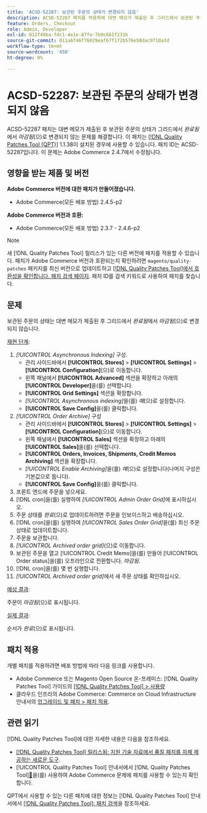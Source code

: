 ```yaml
---
title: 'ACSD-52287: 보관된 주문의 상태가 변경되지 않음'
description: ACSD-52287 패치를 적용하여 대변 메모가 제출된 후 그리드에서 보관된 주문의 상태가 *완료됨*에서 *마감됨*으로 변경되지 않는 Adobe Commerce 문제를 해결합니다.
feature: Orders, Checkout
role: Admin, Developer
exl-id: 012f49ba-fdc1-4e1e-87fe-7b9c661f231b
source-git-commit: 011a6f46f76029eaf67f172b576e58dac9710a3d
workflow-type: tm+mt
source-wordcount: '458'
ht-degree: 0%

---
```


# ACSD-52287: 보관된 주문의 상태가 변경되지 않음

ACSD-52287 패치는 대변 메모가 제출된 후 보관된 주문의 상태가 그리드에서 *완료됨*&#x200B;에서 *마감됨*(으)로 변경되지 않는 문제를 해결합니다. 이 패치는 [[!DNL Quality Patches Tool (QPT)]](https://experienceleague.adobe.com/en/docs/commerce-operations/tools/quality-patches-tool/quality-patches-tool-to-self-serve-quality-patches) 1.1.38이 설치된 경우에 사용할 수 있습니다. 패치 ID는 ACSD-52287입니다. 이 문제는 Adobe Commerce 2.4.7에서 수정됩니다.

## 영향을 받는 제품 및 버전

**Adobe Commerce 버전에 대한 패치가 만들어졌습니다.**

* Adobe Commerce(모든 배포 방법) 2.4.5-p2

**Adobe Commerce 버전과 호환:**

* Adobe Commerce(모든 배포 방법) 2.3.7 - 2.4.6-p2

>[!NOTE]
>
>새 [!DNL Quality Patches Tool] 릴리스가 있는 다른 버전에 패치를 적용할 수 있습니다. 패치가 Adobe Commerce 버전과 호환되는지 확인하려면 `magento/quality-patches` 패키지를 최신 버전으로 업데이트하고 [[!DNL Quality Patches Tool]에서 호환성을 확인합니다. 패치 검색 페이지](https://experienceleague.adobe.com/tools/commerce-quality-patches/index.html). 패치 ID를 검색 키워드로 사용하여 패치를 찾습니다.

## 문제

보관된 주문의 상태는 대변 메모가 제출된 후 그리드에서 *완료됨*&#x200B;에서 *마감됨*(으)로 변경되지 않습니다.

<u>재현 단계</u>:

1. *[!UICONTROL Asynchronous Indexing]* 구성.
   * 관리 사이드바에서 **[!UICONTROL Stores]** > **[!UICONTROL Settings]** > **[!UICONTROL Configuration]**(으)로 이동합니다.
   * 왼쪽 패널에서 **[!UICONTROL Advanced]** 섹션을 확장하고 아래의 **[!UICONTROL Developer]**&#x200B;을(를) 선택합니다.
   * **[!UICONTROL Grid Settings]** 섹션을 확장합니다.
   * *[!UICONTROL Asynchronous indexing]*&#x200B;을(를) *예*(으)로 설정합니다.
   * **[!UICONTROL Save Config]**&#x200B;을(를) 클릭합니다.
1. *[!UICONTROL Order Archive]* 구성
   * 관리 사이드바에서 **[!UICONTROL Stores]** > **[!UICONTROL Settings]** > **[!UICONTROL Configuration]**(으)로 이동합니다.
   * 왼쪽 패널에서 **[!UICONTROL Sales]** 섹션을 확장하고 아래의 **[!UICONTROL Sales]**&#x200B;을(를) 선택합니다.
   * **[!UICONTROL Orders, Invoices, Shipments, Credit Memos Archiving]** 섹션을 확장합니다.
   * *[!UICONTROL Enable Archiving]*&#x200B;을(를) *예*(으)로 설정합니다(나머지 구성은 기본값으로 둡니다).
   * **[!UICONTROL Save Config]**&#x200B;을(를) 클릭합니다.
1. 프론트 엔드에 주문을 넣으세요.
1. [!DNL cron]을(를) 실행하여 *[!UICONTROL Admin Order Grid]*&#x200B;에 표시하십시오.
1. 주문 상태를 *완료*(으)로 업데이트하려면 주문을 인보이스하고 배송하십시오.
1. [!DNL cron]을(를) 실행하여 *[!UICONTROL Sales Order Grid]*&#x200B;을(를) 최신 주문 상태로 업데이트합니다.
1. 주문을 보관합니다.
1. *[!UICONTROL Archived order grid]*(으)로 이동합니다.
1. 보관된 주문을 열고 [!UICONTROL Credit Memo]을(를) 만들어 [!UICONTROL Order status]을(를) 오프라인으로 전환합니다. *마감됨*.
1. [!DNL cron]을(를) 몇 번 실행합니다.
1. *[!UICONTROL Archived order grid]*&#x200B;에서 새 주문 상태를 확인하십시오.

<u>예상 결과</u>:

주문이 *마감됨*(으)로 표시됩니다.

<u>실제 결과</u>:

순서가 *완료*(으)로 표시됩니다.

## 패치 적용

개별 패치를 적용하려면 배포 방법에 따라 다음 링크를 사용합니다.

* Adobe Commerce 또는 Magento Open Source 온-프레미스: [!DNL Quality Patches Tool] 가이드의 [[!DNL Quality Patches Tool] > 사용량](/help/tools/quality-patches-tool/usage.md)
* 클라우드 인프라의 Adobe Commerce: Commerce on Cloud Infrastructure 안내서의 [업그레이드 및 패치 > 패치 적용](https://experienceleague.adobe.com/docs/commerce-cloud-service/user-guide/develop/upgrade/apply-patches.html).

## 관련 읽기

[!DNL Quality Patches Tool]에 대한 자세한 내용은 다음을 참조하세요.

* [[!DNL Quality Patches Tool] 릴리스됨: 지원 기술 자료에서 품질 패치를 자체 제공하는 새로운 도구](https://experienceleague.adobe.com/en/docs/commerce-operations/tools/quality-patches-tool/quality-patches-tool-to-self-serve-quality-patches).
* [!UICONTROL Quality Patches Tool] 안내서에서  [!DNL Quality Patches Tool][&#128279;](/help/tools/quality-patches-tool/patches-available-in-qpt/check-patch-for-magento-issue-with-magento-quality-patches.md)을(를) 사용하여 Adobe Commerce 문제에 패치를 사용할 수 있는지 확인합니다.


QPT에서 사용할 수 있는 다른 패치에 대한 정보는 [!DNL Quality Patches Tool] 안내서에서 [[!DNL Quality Patches Tool]: 패치 검색](https://experienceleague.adobe.com/tools/commerce-quality-patches/index.html)을 참조하세요.
